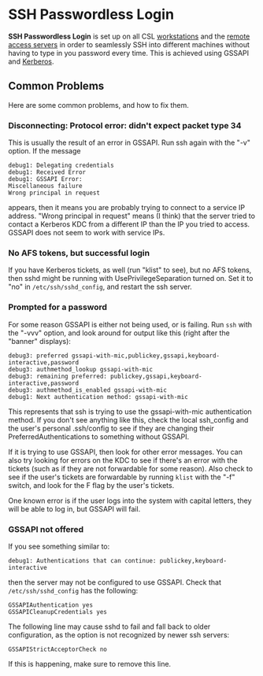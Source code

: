 # SSH Passwordless Login

**SSH Passwordless Login** is set up on all CSL [workstations](../../../services/workstations/README.md) and the [remote access servers](../../../services/remote-access/README.md) in order to seamlessly SSH into different machines without having to type in you password every time. This is achieved using GSSAPI and [Kerberos](../kerberos.md).

## Common Problems

Here are some common problems, and how to fix them.

### Disconnecting: Protocol error: didn't expect packet type 34

This is usually the result of an error in GSSAPI. Run ssh again with the "-v" option. If the message

```text
debug1: Delegating credentials
debug1: Received Error
debug1: GSSAPI Error:
Miscellaneous failure
Wrong principal in request
```

appears, then it means you are probably trying to connect to a service IP address. "Wrong principal in request" means \(I think\) that the server tried to contact a Kerberos KDC from a different IP than the IP you tried to access. GSSAPI does not seem to work with service IPs.

### No AFS tokens, but successful login

If you have Kerberos tickets, as well \(run "klist" to see\), but no AFS tokens, then sshd might be running with UsePrivilegeSeparation turned on. Set it to "no" in `/etc/ssh/sshd_config`, and restart the ssh server.

### Prompted for a password

For some reason GSSAPI is either not being used, or is failing. Run `ssh` with the "-vvv" option, and look around for output like this \(right after the "banner" displays\):

```text
debug3: preferred gssapi-with-mic,publickey,gssapi,keyboard-interactive,password
debug3: authmethod_lookup gssapi-with-mic
debug3: remaining preferred: publickey,gssapi,keyboard-interactive,password
debug3: authmethod_is_enabled gssapi-with-mic
debug1: Next authentication method: gssapi-with-mic
```

This represents that ssh is trying to use the gssapi-with-mic authentication method. If you don't see anything like this, check the local ssh\_config and the user's personal .ssh/config to see if they are changing their PreferredAuthentications to something without GSSAPI.

If it is trying to use GSSAPI, then look for other error messages. You can also try looking for errors on the KDC to see if there's an error with the tickets \(such as if they are not forwardable for some reason\). Also check to see if the user's tickets are forwardable by running `klist` with the "-f" switch, and look for the F flag by the user's tickets.

One known error is if the user logs into the system with capital letters, they will be able to log in, but GSSAPI will fail.

### GSSAPI not offered

If you see something similar to:

```text
debug1: Authentications that can continue: publickey,keyboard-interactive
```

then the server may not be configured to use GSSAPI. Check that `/etc/ssh/sshd_config` has the following:

```text
GSSAPIAuthentication yes
GSSAPICleanupCredentials yes
```

The following line may cause sshd to fail and fall back to older configuration, as the option is not recognized by newer ssh servers:

```text
GSSAPIStrictAcceptorCheck no
```

If this is happening, make sure to remove this line.
